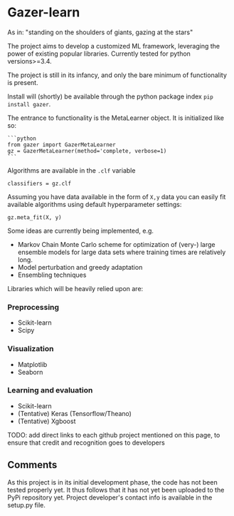 # Gazer-learn

As in: "standing on the shoulders of giants, gazing at the stars"

The project aims to develop a customized ML framework, leveraging the power of existing popular libraries. Currently tested for python versions>=3.4. 

The project is still in its infancy, and only the bare minimum of functionality is present.

Install will (shortly) be available through the python package index `pip install gazer`.

The entrance to functionality is the MetaLearner object. It is initialized like so:
    
    ```python
	from gazer import GazerMetaLearner
    gz = GazerMetaLearner(method='complete, verbose=1)
	```
Algorithms are available in the `.clf` variable
    	
    classifiers = gz.clf
    	
Assuming you have data available in the form of `X,y` data you can easily fit available algorithms 
using default hyperparameter settings:
	
    gz.meta_fit(X, y)



Some ideas are currently being implemented, e.g.
* Markov Chain Monte Carlo scheme for optimization of (very-) large ensemble models 
for large data sets where training times are relatively long.
* Model perturbation and greedy adaptation
* Ensembling techniques

Libraries which will be heavily relied upon are:

### Preprocessing
* Scikit-learn 
* Scipy

### Visualization
* Matplotlib
* Seaborn 

### Learning and evaluation
* Scikit-learn
* (Tentative) Keras (Tensorflow/Theano)
* (Tentative) Xgboost

TODO: add direct links to each github project mentioned on this page, 
to ensure that credit and recognition goes to developers


## Comments
As this project is in its initial development phase, the code has not been tested properly yet. It thus follows
that it has not yet been uploaded to the PyPi repository yet. Project developer's contact info is available in the setup.py file. 
